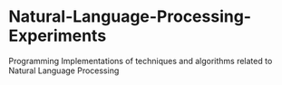 # Natural-Language-Processing-Experiments
Programming Implementations of techniques and algorithms related to Natural Language Processing
